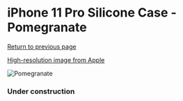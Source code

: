 # iPhone 11 Pro Silicone Case - Pomegranate

[Return to previous page](/iphone_11)

[High-resolution image from Apple](https://store.storeimages.cdn-apple.com/8756/as-images.apple.com/is/MXM62?wid=4500&hei=4500&fmt=png)

<div style="width: 384px"><img src="/everysource/MXM62.png" alt="Pomegranate"></div>

### Under construction
